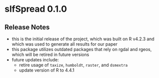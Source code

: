 # slfSpread 0.1.0

## Release Notes

* this is the initial release of the project, which was built on R v4.2.3 and which was used to generate all results for our paper
* this package utilizes outdated packages that rely on rgdal and rgeos, which will be retired in future versions 
* future updates include:
  * retire usage of `taxize`, `humboldt`, `raster`, and `dsmextra`
  * update version of R to 4.4.1
